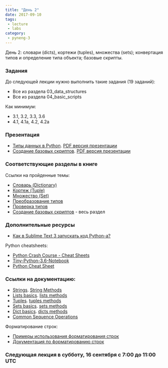 ```yaml
---
title: "День 2"
date: 2017-09-10
tags:
 - lecture
 - labs
category:
 - pyneng-3
---
```


День 2: словари (dicts), кортежи (tuples), множества (sets); конвертация типов и определение типа объекта; базовые скрипты.

### Задания

До следующей лекции нужно выполнить такие задания (19 заданий):

* Все из раздела 03_data_structures
* Все из раздела 04_basic_scripts

Как минимум:

* 3.1, 3.2, 3.3, 3.6
* 4.1, 4.1a, 4.2, 4.2a

### Презентация

* [Типы данных в Python](https://gitpitch.com/natenka/pyneng-slides/py3-data-structures). [PDF версия презентации](https://github.com/pyneng/pyneng-online-sep-oct-2017/raw/master/presentations/03_data_structures.pdf)
* [Создание базовых скриптов](https://gitpitch.com/natenka/pyneng-slides/py3-basic-scripts). [PDF версия презентации](https://github.com/pyneng/pyneng-online-sep-oct-2017/raw/master/presentations/04_basic_scripts.pdf)


### Соответствующие разделы в книге

Ссылки на пройденные темы:

* [Словарь (Dictionary)](https://natenka.gitbooks.io/pyneng/content/book/03_data_structures/6_dicts.html)
* [Кортеж (Tuple)](https://natenka.gitbooks.io/pyneng/content/book/03_data_structures/7_tuple.html)
* [Множество (Set)](https://natenka.gitbooks.io/pyneng/content/book/03_data_structures/8_set.html)
* [Преобразование типов](https://natenka.gitbooks.io/pyneng/content/book/03_data_structures/9_convert_type.html)
* [Проверка типов](https://natenka.gitbooks.io/pyneng/content/book/03_data_structures/9a_check_type.html)
* [Создание базовых скриптов](https://natenka.gitbooks.io/pyneng/content/book/04_basic_scripts/) - весь раздел

### Дополнительные ресурсы

* [Как в Sublime Text 3 запускать код Python-a?](https://toster.ru/q/192195)

Python cheatsheets:

* [Python Crash Course - Cheat Sheets](http://ehmatthes.github.io/pcc/cheatsheets/README.html)
* [Tiny-Python-3.6-Notebook](https://github.com/mattharrison/Tiny-Python-3.6-Notebook/blob/master/python.rst)
* [Python Cheat Sheet](https://cdn-images-1.medium.com/max/1600/1*L9O-gn244nJRMIi3RsDbag.png)

### Ссылки на документацию:

* [Strings](https://docs.python.org/3/library/stdtypes.html#text-sequence-type-str). [String Methods](https://docs.python.org/3/library/stdtypes.html#string-methods)
* [Lists basics](https://docs.python.org/3/tutorial/introduction.html#lists). [lists methods](https://docs.python.org/3/tutorial/datastructures.html#more-on-lists)
* [Tuples](https://docs.python.org/3/tutorial/datastructures.html#tuples-and-sequences). [tuples methods](https://docs.python.org/3/library/stdtypes.html#tuples)
* [Sets basics](https://docs.python.org/3/tutorial/datastructures.html#sets). [sets methods](https://docs.python.org/3/library/stdtypes.html#set)
* [Dict basics](https://docs.python.org/3/tutorial/datastructures.html#dictionaries). [dicts methods](https://docs.python.org/3/library/stdtypes.html#typesmapping)
* [Common Sequence Operations](https://docs.python.org/3/library/stdtypes.html#typesseq-common)

Форматирование строк:

* [Примеры использования форматирования строк](https://pyformat.info/)
* [Документация по форматированию строк](https://docs.python.org/3/library/string.html#format-string-syntax)


### Следующая лекция в субботу, 16 сентября с 7:00 до 11:00 UTC
